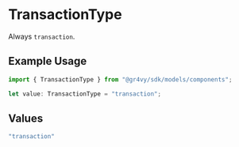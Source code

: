 # TransactionType

Always `transaction`.

## Example Usage

```typescript
import { TransactionType } from "@gr4vy/sdk/models/components";

let value: TransactionType = "transaction";
```

## Values

```typescript
"transaction"
```
